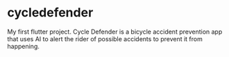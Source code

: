 # cycledefender

My first flutter project. Cycle Defender is a bicycle accident prevention app that uses AI to alert the rider of possible accidents to prevent it from happening. 
